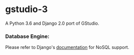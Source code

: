 # gstudio-3
A Python 3.6 and Django 2.0 port of GStudio.

### Database Engine:  
Please refer to Django's [documentation](https://code.djangoproject.com/wiki/NoSqlSupport) for NoSQL support.

